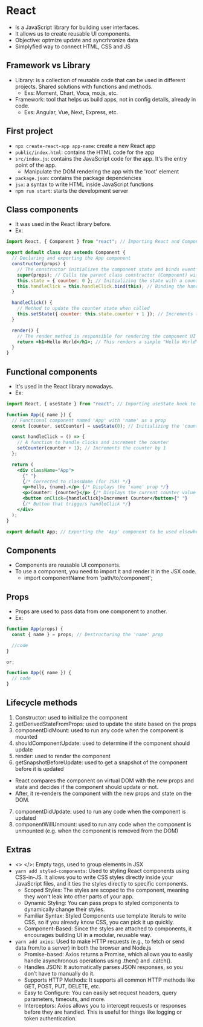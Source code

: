 # React

- Is a JavaScript library for building user interfaces.
- It allows us to create reusable UI components.
- Objective: optmize update and syncrhronize data
- Simplyfied way to connect HTML, CSS and JS

## Framework vs Library

- Library: is a collection of reusable code that can be used in different projects. Shared solutions with functions and methods.
  - Exs: Moment, Chart, Voca, mo.js, etc.
- Framework: tool that helps us build apps, not in config details, already in code.
  - Exs: Angular, Vue, Next, Express, etc.

## First project

- `npx create-react-app app-name`: create a new React app
- `public/index.html`: contains the HTML code for the app
- `src/index.js`: contains the JavaScript code for the app. It's the entry point of the app.
  - Manipulate the DOM rendering the app with the 'root' element
- `package.json`: contains the package dependencies
- `jsx`: a syntax to write HTML inside JavaScript functions
- `npm run start`: starts the development server

## Class components

- It was used in the React library before.
- Ex:

```jsx
import React, { Component } from "react"; // Importing React and Component from the React library

export default class App extends Component {
  // Declaring and exporting the App component
  constructor(props) {
    // The constructor initializes the component state and binds event handlers
    super(props); // Calls the parent class constructor (Component) with the props
    this.state = { counter: 0 }; // Initializing the state with a counter set to 0
    this.handleClick = this.handleClick.bind(this); // Binding the handleClick method to the current instance
  }

  handleClick() {
    // Method to update the counter state when called
    this.setState({ counter: this.state.counter + 1 }); // Increments the counter by 1
  }

  render() {
    // The render method is responsible for rendering the component UI
    return <h1>Hello World</h1>; // This renders a simple "Hello World" heading to the DOM
  }
}
```

## Functional components

- It's used in the React library nowadays.
- Ex:

```jsx
import React, { useState } from "react"; // Importing useState hook to manage state

function App({ name }) {
  // Functional component named 'App' with 'name' as a prop
  const [counter, setCounter] = useState(0); // Initializing the 'counter' state, starting at 0

  const handleClick = () => {
    // A function to handle clicks and increment the counter
    setCounter(counter + 1); // Increments the counter by 1
  };

  return (
    <div className="App">
      {" "}
      {/* Corrected to className (for JSX) */}
      <p>Hello, {name}.</p> {/* Displays the 'name' prop */}
      <p>Counter: {counter}</p> {/* Displays the current counter value */}
      <button onClick={handleClick}>Increment Counter</button>{" "}
      {/* Button that triggers handleClick */}
    </div>
  );
}

export default App; // Exporting the 'App' component to be used elsewhere
```

## Components

- Components are reusable UI components.
- To use a component, you need to import it and render it in the JSX code.
  - import componentName from 'path/to/component';

## Props

- Props are used to pass data from one component to another.
- Ex:

```jsx
function App(props) {
  const { name } = props; // Destructuring the 'name' prop

  //code
}

or;

function App({ name }) {
  // code
}
```

## Lifecycle methods

1. Constructor: used to initialize the component
2. getDerivedStateFromProps: used to update the state based on the props
3. componentDidMount: used to run any code when the component is mounted
4. shouldComponentUpdate: used to determine if the component should update
5. render: used to render the component
6. getSnapshotBeforeUpdate: used to get a snapshot of the component before it is updated

- React compares the component on virtual DOM with the new props and state and decides if the component should update or not.
- After, it re-renders the component with the new props and state on the DOM.

7. componentDidUpdate: used to run any code when the component is updated
8. componentWillUnmount: used to run any code when the component is unmounted (e.g. when the component is removed from the DOM)

## Extras

- <> </>: Empty tags, used to group elements in JSX
- `yarn add styled-components`: Used to styling React components using CSS-in-JS. It allows you to write CSS styles directly inside your JavaScript files, and it ties the styles directly to specific components.
  - Scoped Styles: The styles are scoped to the component, meaning they won't leak into other parts of your app.
  - Dynamic Styling: You can pass props to styled components to dynamically change their styles.
  - Familiar Syntax: Styled Components use template literals to write CSS, so if you already know CSS, you can pick it up quickly.
  - Component-Based: Since the styles are attached to components, it encourages building UI in a modular, reusable way.
- `yarn add axios`: Used to make HTTP requests (e.g., to fetch or send data from/to a server) in both the browser and Node.js
  - Promise-based: Axios returns a Promise, which allows you to easily handle asynchronous operations using .then() and .catch().
  - Handles JSON: It automatically parses JSON responses, so you don’t have to manually do it.
  - Supports HTTP Methods: It supports all common HTTP methods like GET, POST, PUT, DELETE, etc.
  - Easy to Configure: You can easily set request headers, query parameters, timeouts, and more.
  - Interceptors: Axios allows you to intercept requests or responses before they are handled. This is useful for things like logging or token authentication.
